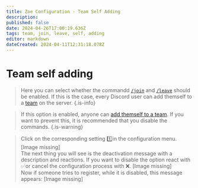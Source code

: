 ```yaml
---
title: Zoe Configuration - Team Self Adding
description: 
published: false
date: 2024-04-26T17:00:19.636Z
tags: team, join, leave, self, adding
editor: markdown
dateCreated: 2024-04-11T12:31:18.078Z
---
```


# Team self adding

>Here you can select whether the commandd [`/join`](/en/commands/team/join/) and [`/leave`](/en/commands/team/leave/) should be enabled. If this is the case, every Discord user can add themself to a [team](/en/terms/team) on the server.
>{.is-info}

>If this option is enabled, anyone can [add themself to a team](/en/commands/team/join). If you want to prevent this, it is recommended that you disable the commands.
>{.is-warning}

> Click on the corresponding setting :one:in the configuration menu.
[Image missing] <br>
>The next thing you will see is the deactivation message with a description and reactions.
> If you want to disable the option react with :white_check_mark:or cancel the configuration process with :x:. 
[Image missing] <br>
Now if someone tries to register, while it is disabled, this message appears:
[Image missing] <br>




